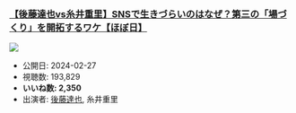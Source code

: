 ### [【後藤達也vs糸井重里】SNSで生きづらいのはなぜ？第三の「場づくり」を開拓するワケ【ほぼ日】](https://www.youtube.com/watch?v=1IRrMh-uz2A)
[![](https://img.youtube.com/vi/1IRrMh-uz2A/hqdefault.jpg)](https://www.youtube.com/watch?v=1IRrMh-uz2A)
-   公開日: 2024-02-27
-   視聴数: 193,829
-   **いいね数: 2,350**
-   出演者: [後藤達也](/rehacq_fan/people/後藤達也 "wikilink"), 糸井重里
